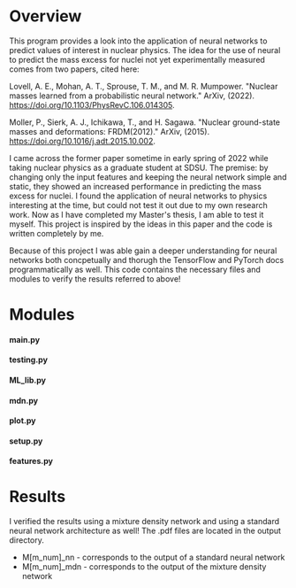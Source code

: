 # Overview
This program provides a look into the application of neural networks to predict values of interest in nuclear physics. The idea for the use of neural to predict the mass excess for nuclei not yet experimentally measured comes from two papers, cited here:

Lovell, A. E., Mohan, A. T., Sprouse, T. M., and M. R. Mumpower. 
"Nuclear masses learned from a probabilistic neural network." 
ArXiv, (2022). 
https://doi.org/10.1103/PhysRevC.106.014305.

Moller, P., Sierk, A. J., Ichikawa, T., and H. Sagawa. 
"Nuclear ground-state masses and deformations: FRDM(2012)." ArXiv, (2015). 
https://doi.org/10.1016/j.adt.2015.10.002.

I came across the former paper sometime in early spring of 2022 while taking nuclear physics as a graduate student at SDSU. The premise: by changing only the input features and keeping the neural network simple and static, they showed an increased performance in predicting the mass excess for nuclei. I found the application of neural networks to physics interesting at the time, but could not test it out due to my own research work. Now as I have completed my Master's thesis, I am able to test it myself. This project is inspired by the ideas in this paper and the code is written completely by me. 

Because of this project I was able gain a deeper understanding for neural networks both concpetually and thorugh the TensorFlow and PyTorch docs programmatically as well. This code  contains the necessary files and modules to verify the results referred to above! 


# Modules
#### main.py

#### testing.py

#### ML_lib.py

#### mdn.py

#### plot.py

#### setup.py

#### features.py


# Results
I verified the results using a mixture density network and using a standard neural network architecture as well! The .pdf files are located in the output directory. 
- M[m_num]_nn - corresponds to the output of a standard neural network 
- M[m_num]_mdn - corresponds to the output of the mixture density network 

